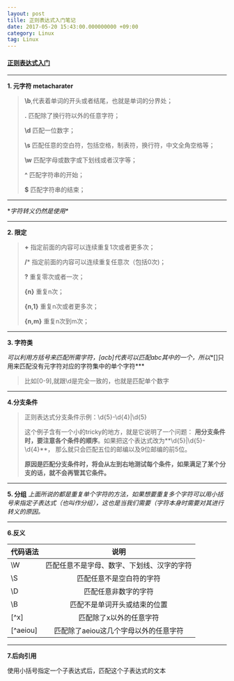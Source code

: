 ```yaml
---
layout: post
tille: 正则表达式入门笔记
date: 2017-05-20 15:43:00.000000000 +09:00
category: Linux
tag: Linux
---
```


#### [正则表达式入门](https://deerchao.net/tutorials/regex/regex.htm)

* * * * *

**1. 元字符 metacharater**

> **\b**,代表着单词的开头或者结尾，也就是单词的分界处；
>
> **.** 匹配除了换行符以外的任意字符；
>
> **\d** 匹配一位数字；
>
> **\s** 匹配任意的空白符，包括空格，制表符，换行符，中文全角空格等；
>
> **\w** 匹配字母或数字或下划线或者汉字等；
>
> **^**  匹配字符串的开始；
>
> **$**  匹配字符串的结束；

* * * * *
 **字符转义仍然是使用\**
 
 
* * * * *

**2. 限定**
> **+** 指定前面的内容可以连续重复1次或者更多次；
>
> **/*** 指定前面的内容可以连续重复任意次（包括0次)；
>
> **?** 重复零次或者一次；
>
> **{n}** 重复n次；
>
> **{n,1}** 重复n次或者更多次；
>
> **{n,m}** 重复n次到m次；

* * * * *

**3. 字符类** 

*可以利用方括号来匹配所需字符，[acb]代表可以匹配abc其中的一个，所以**[]只用来匹配没有元字符对应的字符集中的单个字符*** 

> 比如[0-9],就跟\d是完全一致的，也就是匹配单个数字



* * * * *



**4.分支条件**


> 正则表达式分支条件示例：\d{5}-\d{4}\|\d{5}
>
> 这个例子含有一个小的tricky的地方，就是它说明了一个问题：
> **用分支条件时，要注意各个条件的顺序**。如果把这个表达式改为**\d{5}|\d{5}-\d{4}**，
> 那么就只会匹配五位的邮编以及9位邮编的前5位。
>
> **原因是匹配分支条件时，将会从左到右地测试每个条件，如果满足了某个分支的话，就不会再管其它条件。** 


* * * * *

**5. 分组**
*上面所说的都是重复单个字符的方法，如果想要重复多个字符可以用小括号来指定子表达式（也叫作分组），这也是当我们需要（字符本身时需要对其进行转义的原因。*

* * *

**6.反义**


|代码语法|说明                                       |
|--------|:-----------------------------------------:|
|\W      | 匹配任意不是字母、数字、下划线、汉字的字符|
|\S      | 匹配任意不是空白符的字符                  |
|\D      | 匹配任意非数字的字符                      |
|\B      | 匹配不是单词开头或结束的位置              |
|[^x]    | 匹配除了x以外的任意字符                   |
|[^aeiou]| 匹配除了aeiou这几个字母以外的任意字符     |


* * *

**7.后向引用**

使用小括号指定一个子表达式后，匹配这个子表达式的文本
